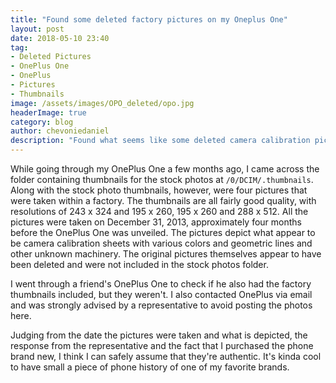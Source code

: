 ```yaml
---
title: "Found some deleted factory pictures on my Oneplus One"
layout: post
date: 2018-05-10 23:40
tag:
- Deleted Pictures
- OnePlus One
- OnePlus
- Pictures
- Thumbnails
image: /assets/images/OPO_deleted/opo.jpg
headerImage: true
category: blog
author: chevoniedaniel
description: "Found what seems like some deleted camera calibration pictures on my Oneplus One, taken from within the factory"
---
```


While going through my OnePlus One a few months ago, I came across the folder containing thumbnails for the stock photos at `/0/DCIM/.thumbnails`. Along with the stock photo thumbnails, however, were four pictures that were taken within a factory. The thumbnails are all fairly good quality, with resolutions of 243 x 324 and 195 x 260, 195 x 260 and 288 x 512. All the pictures were taken on December 31, 2013, approximately four months before the OnePlus One was unveiled. The pictures depict what appear to be camera calibration sheets with various colors and geometric lines and other unknown machinery. The original pictures themselves appear to have been deleted and were not included in the stock photos folder.

I went through a friend's OnePlus One to check if he also had the factory thumbnails included, but they weren't. I also contacted OnePlus via email and was strongly advised by a representative to avoid posting the photos here.

Judging from the date the pictures were taken and what is depicted, the response from the representative and the fact that I purchased the phone brand new, I think I can safely assume that they're authentic. It's kinda cool to have small a piece of phone history of one of my favorite brands.
